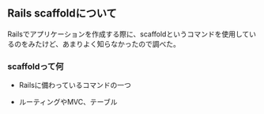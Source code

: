 ## Rails scaffoldについて

Railsでアプリケーションを作成する際に、scaffoldというコマンドを使用しているのをみたけど、あまりよく知らなかったので調べた。

### scaffoldって何

- Railsに備わっているコマンドの一つ

- ルーティングやMVC、テーブル
